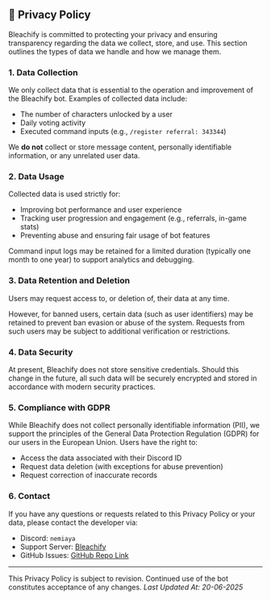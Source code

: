 ## 🔐 Privacy Policy

Bleachify is committed to protecting your privacy and ensuring transparency regarding the data we collect, store, and use. This section outlines the types of data we handle and how we manage them.

### 1. Data Collection

We only collect data that is essential to the operation and improvement of the Bleachify bot. Examples of collected data include:

- The number of characters unlocked by a user
- Daily voting activity
- Executed command inputs (e.g., `/register referral: 343344`)

We **do not** collect or store message content, personally identifiable information, or any unrelated user data.

### 2. Data Usage

Collected data is used strictly for:

- Improving bot performance and user experience
- Tracking user progression and engagement (e.g., referrals, in-game stats)
- Preventing abuse and ensuring fair usage of bot features

Command input logs may be retained for a limited duration (typically one month to one year) to support analytics and debugging.

### 3. Data Retention and Deletion

Users may request access to, or deletion of, their data at any time.

However, for banned users, certain data (such as user identifiers) may be retained to prevent ban evasion or abuse of the system. Requests from such users may be subject to additional verification or restrictions.

### 4. Data Security

At present, Bleachify does not store sensitive credentials. Should this change in the future, all such data will be securely encrypted and stored in accordance with modern security practices.

### 5. Compliance with GDPR

While Bleachify does not collect personally identifiable information (PII), we support the principles of the General Data Protection Regulation (GDPR) for our users in the European Union. Users have the right to:

- Access the data associated with their Discord ID
- Request data deletion (with exceptions for abuse prevention)
- Request correction of inaccurate records

### 6. Contact

If you have any questions or requests related to this Privacy Policy or your data, please contact the developer via:

- Discord: `nemiaya`
- Support Server: [Bleachify](https://discord.gg/SMPHwyA7Zg)
- GitHub Issues: [GitHub Repo Link](https://github.com/nemaiya/bleachify-public/issues)

---

This Privacy Policy is subject to revision. Continued use of the bot constitutes acceptance of any changes.
_Last Updated At: 20-06-2025_
